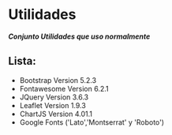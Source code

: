 # Utilidades
***Conjunto Utilidades que uso normalmente***

## Lista:
- Bootstrap Version 5.2.3
- Fontawesome Version 6.2.1
- JQuery Version 3.6.3
- Leaflet Version 1.9.3
- ChartJS Version 4.01.1
- Google Fonts ('Lato','Montserrat' y 'Roboto')